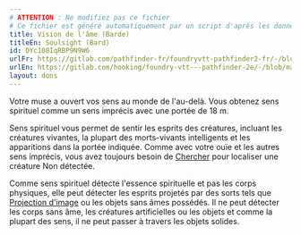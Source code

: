 ```yaml
---
# ATTENTION : Ne modifiez pas ce fichier
# Ce fichier est généré automatiquement par un script d'après les données du module Foundry VTT officiel et de sa traduction
title: Vision de l'âme (Barde)
titleEn: Soulsight (Bard)
id: DYc108IqRBP9N9W6
urlFr: https://gitlab.com/pathfinder-fr/foundryvtt-pathfinder2-fr/-/blob/master/data/feats/DYc108IqRBP9N9W6.htm
urlEn: https://gitlab.com/hooking/foundry-vtt---pathfinder-2e/-/blob/master/packs/data/feats.db/soulsight-bard.json
layout: dons
---
```

Votre muse a ouvert vos sens au monde de l'au-delà. Vous obtenez sens spirituel comme un sens imprécis avec une portée de 18 m.

Sens spirituel vous permet de sentir les esprits des créatures, incluant les créatures vivantes, la plupart des morts-vivants intelligents et les apparitions dans la portée indiquée. Comme avec votre ouïe et les autres sens imprécis, vous avez toujours besoin de [Chercher](../actions/chercher.md) pour localiser une créature Non détectée.

Comme sens spirituel détecte l'essence spirituelle et pas les corps physiques, elle peut détecter les esprits projetés par des sorts tels que [Projection d'image](../sorts/projection-d-image.md) ou les objets sans âmes possédés. Il ne peut détecter les corps sans âme, les créatures artificielles ou les objets et comme la plupart des sens, il ne peut passer à travers les objets solides.
